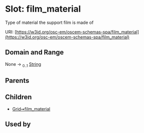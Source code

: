 
# Slot: film_material

Type of material the support film is made of

URI: [https://w3id.org/osc-em/oscem-schemas-spa/film_material](https://w3id.org/osc-em/oscem-schemas-spa/film_material)


## Domain and Range

None &#8594;  <sub>0..1</sub> [String](types/String.md)

## Parents


## Children

 *  [Grid➞film_material](Grid_film_material.md)

## Used by

